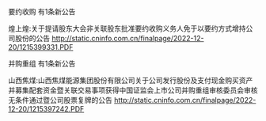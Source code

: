 要约收购 有1条新公告 

煌上煌:关于提请股东大会非关联股东批准要约收购义务人免于以要约方式增持公司股份的公告 http://static.cninfo.com.cn/finalpage/2022-12-20/1215399331.PDF 

并购重组 有1条新公告 

山西焦煤:山西焦煤能源集团股份有限公司关于公司发行股份及支付现金购买资产并募集配套资金暨关联交易事项获得中国证监会上市公司并购重组审核委员会审核无条件通过暨公司股票复牌的公告 http://static.cninfo.com.cn/finalpage/2022-12-20/1215397242.PDF 

